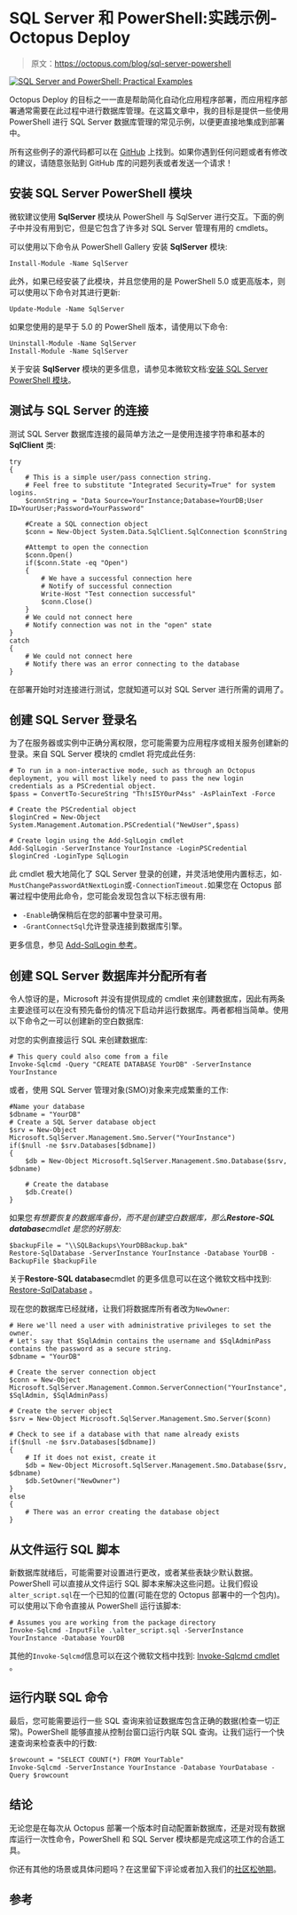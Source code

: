 # SQL Server 和 PowerShell:实践示例- Octopus Deploy

> 原文：<https://octopus.com/blog/sql-server-powershell>

[![SQL Server and PowerShell: Practical Examples](img/afe4213c5dbdf48bc953f45ddfe4468e.png)](#)

Octopus Deploy 的目标之一一直是帮助简化自动化应用程序部署，而应用程序部署通常需要在此过程中进行数据库管理。在这篇文章中，我的目标是提供一些使用 PowerShell 进行 SQL Server 数据库管理的常见示例，以便更直接地集成到部署中。

所有这些例子的源代码都可以在 [GitHub](https://github.com/OctopusSamples/sql-server-powershell-examples) 上找到。如果你遇到任何问题或者有修改的建议，请随意张贴到 GitHub 库的问题列表或者发送一个请求！

## 安装 SQL Server PowerShell 模块

微软建议使用 **SqlServer** 模块从 PowerShell 与 SqlServer 进行交互。下面的例子中并没有用到它，但是它包含了许多对 SQL Server 管理有用的 cmdlets。

可以使用以下命令从 PowerShell Gallery 安装 **SqlServer** 模块:

```
Install-Module -Name SqlServer 
```

此外，如果已经安装了此模块，并且您使用的是 PowerShell 5.0 或更高版本，则可以使用以下命令对其进行更新:

```
Update-Module -Name SqlServer 
```

如果您使用的是早于 5.0 的 PowerShell 版本，请使用以下命令:

```
Uninstall-Module -Name SqlServer
Install-Module -Name SqlServer 
```

关于安装 **SqlServer** 模块的更多信息，请参见本微软文档:[安装 SQL Server PowerShell 模块](https://docs.microsoft.com/en-us/sql/powershell/download-sql-server-ps-module)。

## 测试与 SQL Server 的连接

测试 SQL Server 数据库连接的最简单方法之一是使用连接字符串和基本的 **SqlClient** 类:

```
try
{
    # This is a simple user/pass connection string.
    # Feel free to substitute "Integrated Security=True" for system logins.
    $connString = "Data Source=YourInstance;Database=YourDB;User ID=YourUser;Password=YourPassword"

    #Create a SQL connection object
    $conn = New-Object System.Data.SqlClient.SqlConnection $connString

    #Attempt to open the connection
    $conn.Open()
    if($conn.State -eq "Open")
    {
        # We have a successful connection here
        # Notify of successful connection
        Write-Host "Test connection successful"
        $conn.Close()
    }
    # We could not connect here
    # Notify connection was not in the "open" state
}
catch
{
    # We could not connect here
    # Notify there was an error connecting to the database
} 
```

在部署开始时对连接进行测试，您就知道可以对 SQL Server 进行所需的调用了。

## 创建 SQL Server 登录名

为了在服务器或实例中正确分离权限，您可能需要为应用程序或相关服务创建新的登录。来自 SQL Server 模块的 cmdlet 将完成此任务:

```
# To run in a non-interactive mode, such as through an Octopus deployment, you will most likely need to pass the new login credentials as a PSCredential object.
$pass = ConvertTo-SecureString "Th!sI5Y0urP4ss" -AsPlainText -Force

# Create the PSCredential object
$loginCred = New-Object System.Management.Automation.PSCredential("NewUser",$pass)

# Create login using the Add-SqlLogin cmdlet
Add-SqlLogin -ServerInstance YourInstance -LoginPSCredential $loginCred -LoginType SqlLogin 
```

此 cmdlet 极大地简化了 SQL Server 登录的创建，并灵活地使用内置标志，如`-MustChangePasswordAtNextLogin`或`-ConnectionTimeout.`如果您在 Octopus 部署过程中使用此命令，您可能会发现包含以下标志很有用:

*   `-Enable`确保稍后在您的部署中登录可用。
*   `-GrantConnectSql`允许登录连接到数据库引擎。

更多信息，参见 [Add-SqlLogin 参考](https://docs.microsoft.com/en-us/powershell/module/sqlserver/Add-SqlLogin)。

## 创建 SQL Server 数据库并分配所有者

令人惊讶的是，Microsoft 并没有提供现成的 cmdlet 来创建数据库，因此有两条主要途径可以在没有预先备份的情况下启动并运行数据库。两者都相当简单。使用以下命令之一可以创建新的空白数据库:

对您的实例直接运行 SQL 来创建数据库:

```
# This query could also come from a file
Invoke-Sqlcmd -Query "CREATE DATABASE YourDB" -ServerInstance YourInstance 
```

或者，使用 SQL Server 管理对象(SMO)对象来完成繁重的工作:

```
#Name your database
$dbname = "YourDB"
# Create a SQL Server database object
$srv = New-Object Microsoft.SqlServer.Management.Smo.Server("YourInstance")
if($null -ne $srv.Databases[$dbname])
{
    $db = New-Object Microsoft.SqlServer.Management.Smo.Database($srv, $dbname)

    # Create the database
    $db.Create()
} 
```

如果您*有想要恢复的数据库备份，而不是创建空白数据库，那么**Restore-SQL database**cmdlet 是您的好朋友:*

```
$backupFile = "\\SQLBackups\YourDBBackup.bak"
Restore-SqlDatabase -ServerInstance YourInstance -Database YourDB -BackupFile $backupFile 
```

关于**Restore-SQL database**cmdlet 的更多信息可以在这个微软文档中找到: [Restore-SqlDatabase](https://docs.microsoft.com/en-us/powershell/module/sqlserver/restore-sqldatabase?view=sqlserver-ps) 。

现在您的数据库已经就绪，让我们将数据库所有者改为`NewOwner`:

```
# Here we'll need a user with administrative privileges to set the owner.
# Let's say that $SqlAdmin contains the username and $SqlAdminPass contains the password as a secure string.
$dbname = "YourDB"

# Create the server connection object
$conn = New-Object Microsoft.SqlServer.Management.Common.ServerConnection("YourInstance", $SqlAdmin, $SqlAdminPass)

# Create the server object
$srv = New-Object Microsoft.SqlServer.Management.Smo.Server($conn)

# Check to see if a database with that name already exists
if($null -ne $srv.Databases[$dbname])
{
    # If it does not exist, create it
    $db = New-Object Microsoft.SqlServer.Management.Smo.Database($srv, $dbname)
    $db.SetOwner("NewOwner")
}
else
{
    # There was an error creating the database object
} 
```

## 从文件运行 SQL 脚本

新数据库就绪后，可能需要对设置进行更改，或者某些表缺少默认数据。PowerShell 可以直接从文件运行 SQL 脚本来解决这些问题。让我们假设`alter_script.sql`在一个已知的位置(可能在您的 Octopus 部署中的一个包内)。可以使用以下命令直接从 PowerShell 运行该脚本:

```
# Assumes you are working from the package directory
Invoke-Sqlcmd -InputFile .\alter_script.sql -ServerInstance YourInstance -Database YourDB 
```

其他的`Invoke-Sqlcmd`信息可以在这个微软文档中找到: [Invoke-Sqlcmd cmdlet](https://docs.microsoft.com/en-us/powershell/module/sqlserver/invoke-sqlcmd) 。

## 运行内联 SQL 命令

最后，您可能需要运行一些 SQL 查询来验证数据库包含正确的数据(检查一切正常)。PowerShell 能够直接从控制台窗口运行内联 SQL 查询。让我们运行一个快速查询来检查表中的行数:

```
$rowcount = "SELECT COUNT(*) FROM YourTable"
Invoke-Sqlcmd -ServerInstance YourInstance -Database YourDatabase -Query $rowcount 
```

## 结论

无论您是在每次从 Octopus 部署一个版本时自动配置新数据库，还是对现有数据库运行一次性命令，PowerShell 和 SQL Server 模块都是完成这项工作的合适工具。

你还有其他的场景或具体问题吗？在这里留下评论或者加入我们的[社区松弛期](https://octopus.com/slack)。

## 参考
